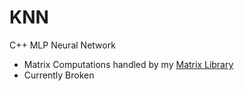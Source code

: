 # KNN
C++ MLP Neural Network
- Matrix Computations handled by my [Matrix Library](https://github.com/KlariceV/Matrix)
- Currently Broken

